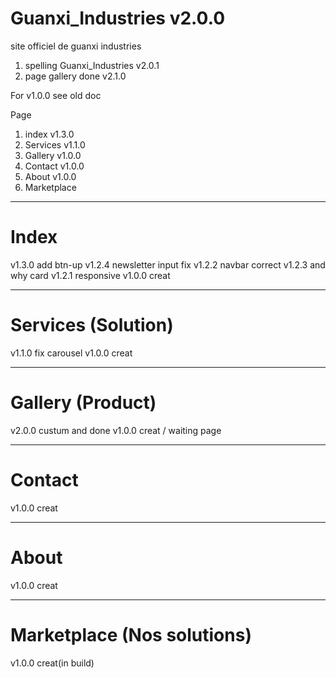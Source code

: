 # Guanxi_Industries v2.0.0
site officiel de guanxi industries 

1. spelling Guanxi_Industries v2.0.1
2. page gallery done v2.1.0



For v1.0.0 see old doc

Page 

1. index v1.3.0
2. Services v1.1.0
2. Gallery v1.0.0
4. Contact v1.0.0
5. About v1.0.0
6. Marketplace

----------------------------

# Index

v1.3.0 add btn-up
v1.2.4 newsletter input fix
v1.2.2 navbar correct
v1.2.3 and why card
v1.2.1 responsive
v1.0.0 creat

-----------------------------

# Services (Solution)

v1.1.0 fix carousel
v1.0.0 creat

----------------------------

# Gallery (Product)

v2.0.0 custum and done
v1.0.0 creat / waiting page

----------------------------

# Contact

v1.0.0 creat 

----------------------------

# About

v1.0.0 creat

----------------------------

# Marketplace (Nos solutions)

v1.0.0 creat(in build)


